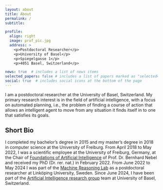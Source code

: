 ```yaml
---
layout: about
title: About
permalink: /
subtitle: 

profile:
  align: right
  image: prof_pic.jpg
  address: >
    <p>Postdoctoral Researcher</p>
    <p>University of Basel</p>
    <p>Spiegelgasse 1</p>
    <p>4051 Basel, Switzerland</p>

news: true  # includes a list of news items
selected_papers: false # includes a list of papers marked as "selected={true}"
social: true  # includes social icons at the bottom of the page
---
```


I am a postdoctoral researcher at the University of Basel, Switzerland. My primary research interest is in the field of artificial intelligence, with a focus on automated planning, i.e., the problem of finding a course of action that allows an intelligent agent to move from any situation it finds itself in to one that satisfies its goals.

<h2>Short Bio</h2>
I completed my bachelor’s degree in 2015 and my master’s degree in 2018 in computer science at the University of Freiburg. From April 2018 to May 2022, I was a scientific employee at the University of Freiburg, Germany, at the Chair of <a href="https://gki.informatik.uni-freiburg.de/">Foundations of Artificial Intelligence</a> of Prof. Dr. Bernhard Nebel and received my PhD (Dr. rer. nat.) in February 2022. From June 2022 to May 2024 I was part of the <a href="https://mrlab.ai">Machine Reasoning Lab</a> as a postdoctoral researcher at Linköping University, Sweden. Since June 2024, I have been part of the <a href="https://ai.dmi.unibas.ch/">Artificial Intelligence research group</a> team at University of Basel, Switzerland.
